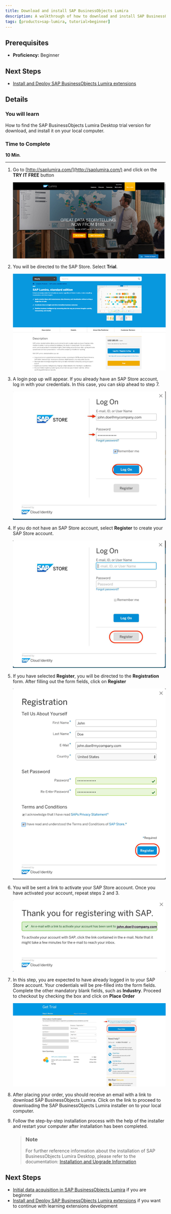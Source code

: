 ```yaml
---
title: Download and install SAP BusinessObjects Lumira
description: A walkthrough of how to download and install SAP BusinessObjects Lumira
tags: [products>sap-lumira, tutorial>beginner]
---
```

## Prerequisites  
 - **Proficiency:** Beginner

## Next Steps
 - [Install and Deploy SAP BusinessObjects Lumira extensions](http://go.sap.com/developer/tutorials/lumira-extensions-intro.html)

## Details
### You will learn  
How to find the SAP BusinessObjects Lumira Desktop trial version for download, and install it on your local computer.

### Time to Complete
**10 Min**.

---

1. Go to [http://saplumira.com/](http://saplumira.com/) and click on the **TRY IT FREE** button

    ![Try Lumira for free](https://raw.githubusercontent.com/SAPDocuments/Tutorials/master/tutorials/lumira-install/lumira1-1.png)

2. You will be directed to the SAP Store. Select **Trial**.

    ![Lumira Trial](https://raw.githubusercontent.com/SAPDocuments/Tutorials/master/tutorials/lumira-install/lumira1-2.png)

3. A login pop up will appear. If you already have an SAP Store account, log in with your credentials. In this case, you can skip ahead to step 7.

    ![Lumira Trial](https://raw.githubusercontent.com/SAPDocuments/Tutorials/master/tutorials/lumira-install/lumira1-3.png)

4.	If you do not have an SAP Store account, select **Register** to create your SAP Store account.

    ![Lumira Trial](https://raw.githubusercontent.com/SAPDocuments/Tutorials/master/tutorials/lumira-install/lumira1-4.png)

5.	If you have selected **Register**, you will be directed to the **Registration** form. After filling out the form fields, click on **Register**

    ![Lumira Trial](https://raw.githubusercontent.com/SAPDocuments/Tutorials/master/tutorials/lumira-install/lumira1-5.png)

6.	You will be sent a link to activate your SAP Store account. Once you have activated your account, repeat steps 2 and 3.

    ![Lumira Trial](https://raw.githubusercontent.com/SAPDocuments/Tutorials/master/tutorials/lumira-install/lumira1-6.png)

7. In this step, you are expected to have already logged in to your SAP Store account. Your credentials will be pre-filled into the form fields. Complete the other mandatory blank fields, such as **Industry**. Proceed to checkout by checking the box and click on **Place Order**

    ![Lumira place order](https://raw.githubusercontent.com/SAPDocuments/Tutorials/master/tutorials/lumira-install/lumira1-7.png)

8. After placing your order, you should receive an email with a link to download SAP BusinessObjects Lumira. Click on the link to proceed to downloading the SAP BusinessObjects Lumira installer on to your local computer.

9. Follow the step-by-step installation process with the help of the installer and restart your computer after installation has been completed.

    > ### Note
    > For further reference information about the installation of SAP BusinessObjects Lumira Desktop, please refer to the documentation: [Installation and Upgrade Information](http://help.sap.com/lumira#section3)

## Next Steps
 - [Initial data acquisition in SAP BusinessObjects Lumira](http://go.sap.com/developer/tutorials/lumira-initial-data-acquisition.html) if you are beginner
 - [Install and Deploy SAP BusinessObjects Lumira extensions](http://go.sap.com/developer/tutorials/lumira-extensions-intro.html) if you want to continue with learning extensions development
